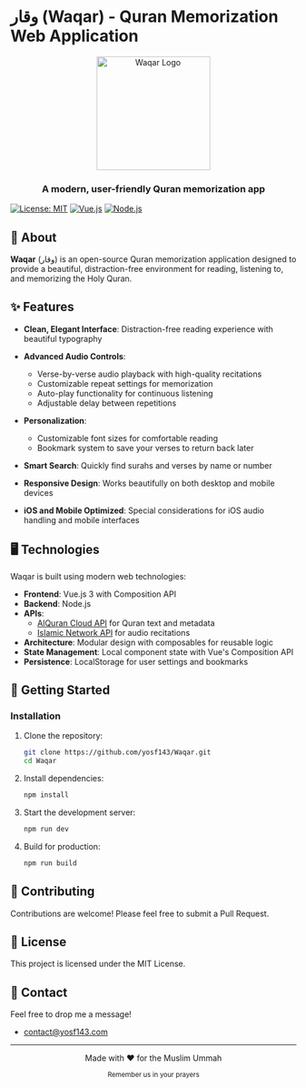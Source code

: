 # وقار (Waqar) - Quran Memorization Web Application

<div align="center">
  <img src="../yosf143/src/assets/logo.png" alt="Waqar Logo" width="200"/>
  <h3>A modern, user-friendly Quran memorization app</h3>
</div>

[![License: MIT](https://img.shields.io/badge/License-MIT-blue.svg)](https://opensource.org/licenses/MIT)
[![Vue.js](https://img.shields.io/badge/Vue.js-3.x-42b883.svg)](https://vuejs.org/)
[![Node.js](https://img.shields.io/badge/Node.js-14.x-43853d.svg)](https://nodejs.org/)

## 📖 About

**Waqar** (وقار) is an open-source Quran memorization application designed to provide a beautiful, distraction-free environment for reading, listening to, and memorizing the Holy Quran.

## ✨ Features

- **Clean, Elegant Interface**: Distraction-free reading experience with beautiful typography
- **Advanced Audio Controls**:
  - Verse-by-verse audio playback with high-quality recitations
  - Customizable repeat settings for memorization
  - Auto-play functionality for continuous listening
  - Adjustable delay between repetitions
- **Personalization**:
  - Customizable font sizes for comfortable reading
  - Bookmark system to save your verses to return back later
- **Smart Search**: Quickly find surahs and verses by name or number
- **Responsive Design**: Works beautifully on both desktop and mobile devices
 
- **iOS and Mobile Optimized**: Special considerations for iOS audio handling and mobile interfaces

## 🖥️ Technologies

Waqar is built using modern web technologies:

- **Frontend**: Vue.js 3 with Composition API
- **Backend**: Node.js
- **APIs**:
  - [AlQuran Cloud API](https://alquran.cloud/api) for Quran text and metadata
  - [Islamic Network API](https://islamic.network/) for audio recitations
- **Architecture**: Modular design with composables for reusable logic
- **State Management**: Local component state with Vue's Composition API
- **Persistence**: LocalStorage for user settings and bookmarks

## 🚀 Getting Started

### Installation

1. Clone the repository:
   ```bash
   git clone https://github.com/yosf143/Waqar.git
   cd Waqar
   ```

2. Install dependencies:
   ```bash
   npm install
   ```

3. Start the development server:
   ```bash
   npm run dev
   ```

4. Build for production:
   ```bash
   npm run build
   ```

 
 
## 🤝 Contributing

Contributions are welcome! Please feel free to submit a Pull Request.
 
## 📄 License

This project is licensed under the MIT License.

## 💬 Contact

Feel free to drop me a message!
 - contact@yosf143.com
 
---

<div align="center">
  <p>Made with ❤️ for the Muslim Ummah</p>
  <p>
    <sub>
      Remember us in your prayers
    </sub>
  </p>
</div>